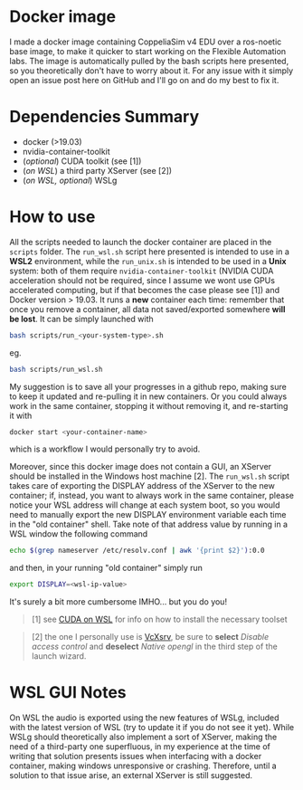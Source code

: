# Docker image

I made a docker image containing CoppeliaSim v4 EDU over a ros-noetic base image, to make it quicker to start working on the Flexible Automation labs. The image is automatically pulled by the bash scripts here presented, so you theoretically don't have to worry about it. For any issue with it simply open an issue post here on GitHub and I'll go on and do my best to fix it.

# Dependencies Summary

- docker (>19.03)
- nvidia-container-toolkit
- (*optional*) CUDA toolkit (see [1])
- (*on WSL*) a third party XServer (see [2])
- (*on WSL, optional*) WSLg

# How to use

All the scripts needed to launch the docker container are placed in the `scripts` folder. The `run_wsl.sh` script here presented is intended to use in a **WSL2** environment, while the `run_unix.sh` is intended to be used in a **Unix** system: both of them require `nvidia-container-toolkit` (NVIDIA CUDA acceleration should not be required, since I assume we wont use GPUs accelerated computing, but if that becomes the case please see [1]) and Docker version > 19.03. It runs a **new** container each time: remember that once you remove a container, all data not saved/exported somewhere **will be lost**. It can be simply launched with
```bash
bash scripts/run_<your-system-type>.sh
```
eg.
```bash
bash scripts/run_wsl.sh
```

My suggestion is to save all your progresses in a github repo, making sure to keep it updated and re-pulling it in new containers.
Or you could always work in the same container, stopping it without removing it, and re-starting it with
```bash
docker start <your-container-name>
```
which is a workflow I would personally try to avoid.

Moreover, since this docker image does not contain a GUI, an XServer should be installed in the Windows host machine [2].
The `run_wsl.sh` script takes care of exporting the DISPLAY address of the XServer to the new container; if, instead, you want to always work in the same container, please notice your WSL address will change at each system boot, so you would need to manually export the new DISPLAY environment variable each time in the "old container" shell. Take note of that address value by running in a WSL window the following command
```bash
echo $(grep nameserver /etc/resolv.conf | awk '{print $2}'):0.0
```
and then, in your running "old container" simply run
```bash
export DISPLAY=<wsl-ip-value>
```

It's surely a bit more cumbersome IMHO... but you do you!

> [1] see [CUDA on WSL](https://docs.nvidia.com/cuda/wsl-user-guide/index.html) for info on how to install the necessary toolset

> [2] the one I personally use is [VcXsrv](https://sourceforge.net/projects/vcxsrv/), be sure to **select** *Disable access control* and **deselect** *Native opengl* in the third step of the launch wizard.

# WSL GUI Notes

On WSL the audio is exported using the new features of WSLg, included with the latest version of WSL (try to update it if you do not see it yet). While WSLg should theoretically also implement a sort of XServer, making the need of a third-party one superfluous, in my experience at the time of writing that solution presents issues when interfacing with a docker container, making windows unresponsive or crashing. Therefore, until a solution to that issue arise, an external XServer is still suggested.